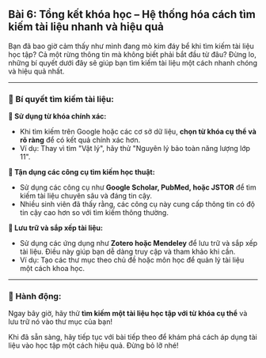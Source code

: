 ## Bài 6: Tổng kết khóa học – Hệ thống hóa cách tìm kiếm tài liệu nhanh và hiệu quả

Bạn đã bao giờ cảm thấy như mình đang mò kim đáy bể khi tìm kiếm tài liệu học tập? Cả một rừng thông tin mà không biết phải bắt đầu từ đâu? Đừng lo, những bí quyết dưới đây sẽ giúp bạn tìm kiếm tài liệu một cách nhanh chóng và hiệu quả nhất.

---

### 📌 Bí quyết tìm kiếm tài liệu:

**🔹 Sử dụng từ khóa chính xác:**
- Khi tìm kiếm trên Google hoặc các cơ sở dữ liệu, **chọn từ khóa cụ thể và rõ ràng** để có kết quả chính xác hơn.
- Ví dụ: Thay vì tìm "Vật lý", hãy thử "Nguyên lý bảo toàn năng lượng lớp 11".

**🔹 Tận dụng các công cụ tìm kiếm học thuật:**
- Sử dụng các công cụ như **Google Scholar, PubMed, hoặc JSTOR** để tìm kiếm tài liệu chuyên sâu và đáng tin cậy.
- Nhiều sinh viên đã thấy rằng, các công cụ này cung cấp thông tin có độ tin cậy cao hơn so với tìm kiếm thông thường.

**🔹 Lưu trữ và sắp xếp tài liệu:**
- Sử dụng các ứng dụng như **Zotero hoặc Mendeley** để lưu trữ và sắp xếp tài liệu. Điều này giúp bạn dễ dàng truy cập và tham khảo khi cần.
- Ví dụ: Tạo các thư mục theo chủ đề hoặc môn học để quản lý tài liệu một cách khoa học.

---

### 🚀 Hành động:

Ngay bây giờ, hãy thử **tìm kiếm một tài liệu học tập với từ khóa cụ thể** và lưu trữ nó vào thư mục của bạn!

Khi đã sẵn sàng, hãy tiếp tục với bài tiếp theo để khám phá cách áp dụng tài liệu vào học tập một cách hiệu quả. Đừng bỏ lỡ nhé!